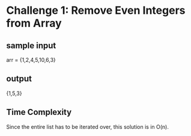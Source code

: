 # Challenge 1: Remove Even Integers from Array

## sample input 
arr = {1,2,4,5,10,6,3}
## output
{1,5,3}
## Time Complexity 
Since the entire list has to be iterated over, this solution is in O(n).